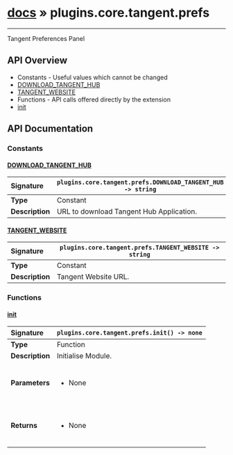 # [docs](index.md) » plugins.core.tangent.prefs
---

Tangent Preferences Panel

## API Overview
* Constants - Useful values which cannot be changed
 * [DOWNLOAD_TANGENT_HUB](#download_tangent_hub)
 * [TANGENT_WEBSITE](#tangent_website)
* Functions - API calls offered directly by the extension
 * [init](#init)

## API Documentation

### Constants

#### [DOWNLOAD_TANGENT_HUB](#download_tangent_hub)
| <span style="float: left;">**Signature**</span> | <span style="float: left;">`plugins.core.tangent.prefs.DOWNLOAD_TANGENT_HUB -> string` </span>                                                          |
| -----------------------------------------------------|---------------------------------------------------------------------------------------------------------|
| **Type**                                             | Constant                                                                                         |
| **Description**                                      | URL to download Tangent Hub Application.                                                                                         |

#### [TANGENT_WEBSITE](#tangent_website)
| <span style="float: left;">**Signature**</span> | <span style="float: left;">`plugins.core.tangent.prefs.TANGENT_WEBSITE -> string` </span>                                                          |
| -----------------------------------------------------|---------------------------------------------------------------------------------------------------------|
| **Type**                                             | Constant                                                                                         |
| **Description**                                      | Tangent Website URL.                                                                                         |

### Functions

#### [init](#init)
| <span style="float: left;">**Signature**</span> | <span style="float: left;">`plugins.core.tangent.prefs.init() -> none` </span>                                                          |
| -----------------------------------------------------|---------------------------------------------------------------------------------------------------------|
| **Type**                                             | Function                                                                                         |
| **Description**                                      | Initialise Module.                                                                                         |
| **Parameters**                                       | <ul><br /><li>None</li><br /></ul>                                        |
| **Returns**                                          | <ul><br /><li>None</li><br /></ul>                                           |

